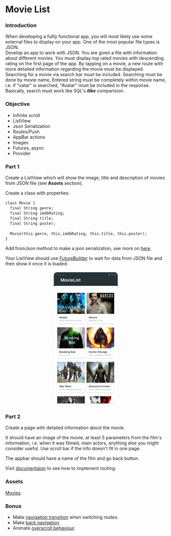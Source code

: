 # Movie List

### Introduction

When developing a fullly functional app, you will most likely use some external files to display on your app. One of the most popular file types is JSON.  
Develop an app to work with JSON. You are given a file with information about different movies.
You must display top rated movies with descending rating on the first page of the app. By tapping on a movie, a new route with more detailed information regarding the movie must be displayed.  
Searching for a movie via search bar must be included. Searching must be done by movie name, Entered string must be completely within movie name, i.e. if "vatar" is searched, "Avatar" must be included in the response. Basically, search must work like SQL's **_ilike_** comparision.

### Objective

- Infinite scroll
- ListView
- Json Serialization
- Routes/Push
- AppBar actions
- Images
- Futures, async
- Provider

### Part 1

Create a ListView which will show the image, title and description of movies from JSON file (see **Assets** section);

Create a class with properties:

```
class Movie {
  final String genre;
  final String imdbRating;
  final String title;
  final String poster;

  Movie(this.genre, this.imdbRating, this.title, this.poster);
}
```

Add fromJson method to make a json serialization, see more on [here](https://flutter.dev/docs/development/data-and-backend/json).

Your ListView should use [FutureBuilder](https://api.flutter.dev/flutter/widgets/FutureBuilder-class.html) to wait for data from JSON file and then show it once it is loaded.

<center>
<img src="./resources/movieList.01.png?raw=true" style = "width: 210px !important; height: 420px !important;"/>
</center>

### Part 2

Create a page with detailed information about the movie.

It should have an image of the movie, at least 5 parameters from the film's information, i.e. when it was filmed, main actors, anything else you might consider useful. Use scroll bar if the info doesn't fit in one page.

The appbar should have a name of the film and go back button.

Visit [documentaion](https://flutter.dev/docs/cookbook/navigation/named-routes) to see how to implement routing.

### **Assets**

[Movies](movies.json).

### **Bonus**

- Make [navigation transition](https://docs.flutter.dev/resources/platform-adaptations) when switching routes.
- Make [back navigation](https://docs.flutter.dev/resources/platform-adaptations#back-navigation).
- Animate [overscroll behaviour](https://docs.flutter.dev/resources/platform-adaptations#overscroll-behavior).
